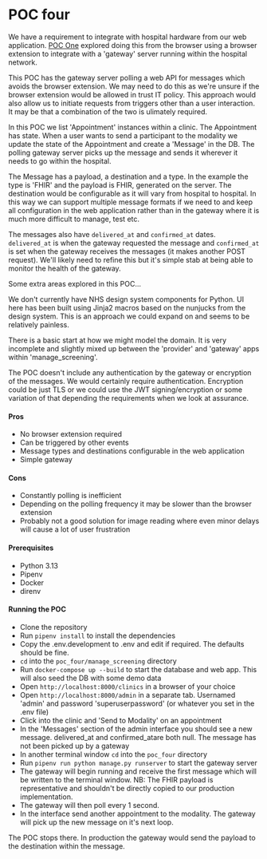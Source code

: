 POC four
========

We have a requirement to integrate with hospital hardware from our web application. [POC One](../poc_one/README.md) explored doing this from the browser using a browser extension to integrate with a 'gateway' server running within the hospital network. 

This POC has the gateway server polling a web API for messages which avoids the browser extension. We may need to do this as we're unsure if the browser extension would be allowed in trust IT policy. This approach would also allow us to initiate requests from triggers other than a user interaction. It may be that a combination of the two is ulimately required.

In this POC we list 'Appointment' instances within a clinic. The Appointment has state. When a user wants to send a participant to the modality we update the state of the Appointment and create a 'Message' in the DB. The polling gateway server picks up the message and sends it wherever it needs to go within the hospital.

The Message has a payload, a destination and a type. In the example the type is 'FHIR' and the payload is FHIR, generated on the server. The destination would be configurable as it will vary from hospital to hospital. In this way we can support multiple message formats if we need to and keep all configuration in the web application rather than in the gateway where it is much more difficult to manage, test etc.

The messages also have `delivered_at` and `confirmed_at` dates. `delivered_at` is when the gateway requested the message and `confirmed_at` is set when the gateway receives the messages (it makes another POST request). We'll likely need to refine this but it's simple stab at being able to monitor the health of the gateway.

Some extra areas explored in this POC...

We don't currently have NHS design system components for Python. UI here has been built using Jinja2 macros based on the nunjucks from the design system. This is an approach we could expand on and seems to be relatively painless.

There is a basic start at how we might model the domain. It is very incomplete and slightly mixed up between the 'provider' and 'gateway' apps within 'manage_screening'.

The POC doesn't include any authentication by the gateway or encryption of the messages. We would certainly require authentication. Encryption could be just TLS or we could use the JWT signing/encryption or some variation of that depending the requirements when we look at assurance.

#### Pros

* No browser extension required
* Can be triggered by other events
* Message types and destinations configurable in the web application
* Simple gateway

#### Cons

* Constantly polling is inefficient
* Depending on the polling frequency it may be slower than the browser extension
* Probably not a good solution for image reading where even minor delays will cause a lot of user frustration

#### Prerequisites

* Python 3.13
* Pipenv
* Docker
* direnv

#### Running the POC

* Clone the repository
* Run `pipenv install` to install the dependencies
* Copy the .env.development to .env and edit if required. The defaults should be fine.
* `cd` into the `poc_four/manage_screening` directory
* Run `docker-compose up --build` to start the database and web app. This will also seed the DB with some demo data
* Open `http://localhost:8000/clinics` in a browser of your choice
* Open `http://localhost:8000/admin` in a separate tab. Usernamed 'admin' and password 'superuserpassword' (or whatever you set in the .env file)
* Click into the clinic and 'Send to Modality' on an appointment
* In the 'Messages' section of the admin interface you should see a new message. delivered_at and confirmed_atare both null. The message has not been picked up by a gateway
* In another terminal window `cd` into the `poc_four` directory
* Run `pipenv run python manage.py runserver` to start the gateway server
* The gateway will begin running and receive the first message which will be written to the terminal window. NB: The FHIR payload is representative and shouldn't be directly copied to our production implementation.
* The gateway will then poll every 1 second.
* In the interface send another appointment to the modality. The gateway will pick up the new message on it's next loop. 

The POC stops there. In production the gateway would send the payload to the destination within the message.
